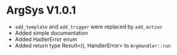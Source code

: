 # ArgSys V1.0.1
- ```add_template``` and ```add_trigger``` were replaced by ```add_action```
- Added simple documentation
- Added HadlerError enum 
- Added return type Result<(), HandlerError> to ```ArgHandler::run```